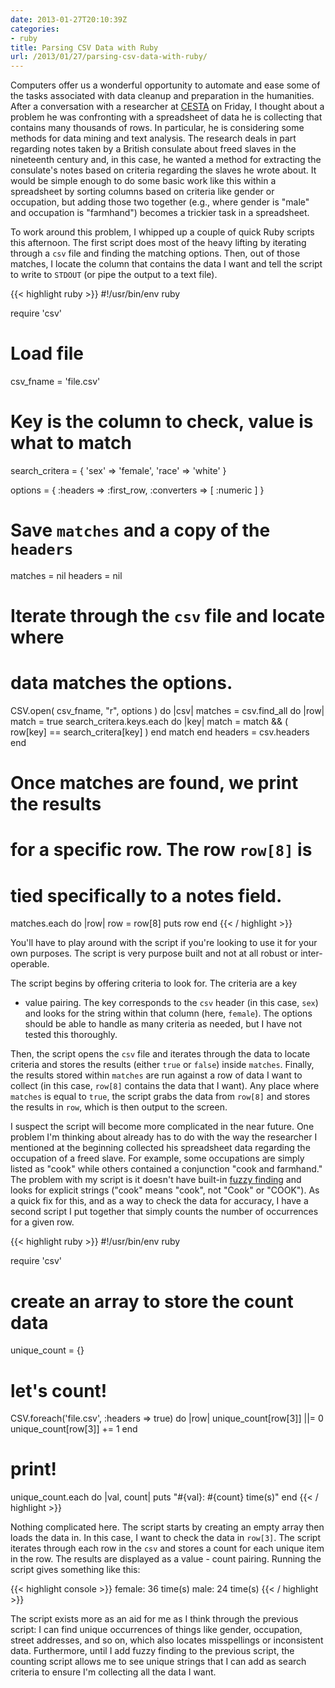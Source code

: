 ```yaml
---
date: 2013-01-27T20:10:39Z
categories:
- ruby
title: Parsing CSV Data with Ruby
url: /2013/01/27/parsing-csv-data-with-ruby/
---
```


Computers offer us a wonderful opportunity to automate and ease some of
the tasks associated with data cleanup and preparation in the humanities. After a
conversation with a researcher at [CESTA](http://cesta.stanford.edu) on Friday, I thought about a
problem he was confronting with a spreadsheet of data he is collecting
that contains many thousands of rows. In particular, he is considering
some methods for data mining and text analysis. The research deals in
part regarding notes taken by a British consulate about freed slaves in the nineteenth
century and, in this case, he wanted a method for extracting the
consulate's notes based on criteria regarding the slaves he wrote about.
It would be simple enough to do some basic work like this within a
spreadsheet by sorting columns based on criteria like gender or
occupation, but adding those two together (e.g., where gender is
"male" and occupation is "farmhand") becomes a trickier task in a
spreadsheet. 

To work around this problem, I whipped up a couple of quick Ruby scripts
this afternoon. The first script does most of the heavy lifting by
iterating through a <code>csv</code> file and finding the matching options. Then,
out of those matches, I locate the column that contains the data I want
and tell the script to write to <code>STDOUT</code> (or pipe the output to a text
file). 

{{< highlight ruby >}}
#!/usr/bin/env ruby

require 'csv'

# Load file
csv_fname = 'file.csv'

# Key is the column to check, value is what to match
search_critera = { 'sex' => 'female', 
                   'race' => 'white' }

options = { :headers      =>  :first_row,
            :converters   =>  [ :numeric ] }

# Save `matches` and a copy of the `headers`
matches = nil
headers = nil

# Iterate through the `csv` file and locate where
# data matches the options.

CSV.open( csv_fname, "r", options ) do |csv|
  matches = csv.find_all do |row|
    match = true
    search_critera.keys.each do |key|
      match = match && ( row[key] == search_critera[key] )
    end
    match
  end
  headers = csv.headers
end

# Once matches are found, we print the results
# for a specific row. The row `row[8]` is
# tied specifically to a notes field.

matches.each do |row|
  row = row[8]
  puts row
end
{{< / highlight >}}

You'll have to play around with the script if you're looking to use it
for your own purposes. The script is very purpose built and not at all
robust or inter-operable.

The script begins by offering criteria to look for. The criteria are a key
- value pairing. The key corresponds to the <code>csv</code> header (in
  this case, `sex`) and looks for the string within that column (here,
  `female`). The options should be able to handle as many criteria as
  needed, but I have not tested this thoroughly. 

Then, the script opens the <code>csv</code> file and iterates through
the data to locate criteria and stores the results (either
<code>true</code> or <code>false</code>) inside <code>matches</code>.
Finally, the results stored within <code>matches</code> are run against
a row of data I want to collect (in this case, <code>row[8]</code>
contains the data that I want). Any place where <code>matches</code> is
equal to <code>true</code>, the script grabs the data from
<code>row[8]</code> and stores the results in <code>row</code>, which is
then output to the screen.

I suspect the script will become more complicated in the near future.
One problem I'm thinking about already has to do with the way the
researcher I mentioned at the beginning collected his spreadsheet data
regarding the occupation of a freed slave. For example, some occupations
are simply listed as "cook" while others contained a conjunction "cook
and farmhand." The problem with my script is it doesn't have built-in
[fuzzy finding](http://en.wikipedia.org/wiki/Approximate_string_matching) and looks for explicit strings ("cook" means "cook", not
"Cook" or "COOK"). As a quick fix for this, and as a way to check the
data for accuracy, I have a second script I put together that simply
counts the number of occurrences for a given row. 

{{< highlight ruby >}}
#!/usr/bin/env ruby

require 'csv'

# create an array to store the count data
unique_count = {}

# let's count!
CSV.foreach('file.csv', :headers => true) do |row|
  unique_count[row[3]] ||= 0
  unique_count[row[3]] += 1
end

# print!
unique_count.each do |val, count|
  puts "#{val}: #{count} time(s)"
end
{{< / highlight >}}

Nothing complicated here. The script starts by creating an empty array
then loads the data in. In this case, I want to check the data in
<code>row[3]</code>. The script iterates through each row in the
<code>csv</code> and stores a count for each unique item in the row. The
results are displayed as a value - count pairing. Running the script
gives something like this:

{{< highlight console >}}
female: 36 time(s)
male: 24 time(s)
{{< / highlight >}}

The script exists more as an aid for me as I think through the previous script: I can find unique occurrences of things like gender, occupation, street addresses, and so on, which also locates misspellings or inconsistent data. Furthermore, until I add fuzzy finding to the previous script, the counting script allows me to see unique strings that I can add as search criteria to ensure I'm collecting all the data I want.
